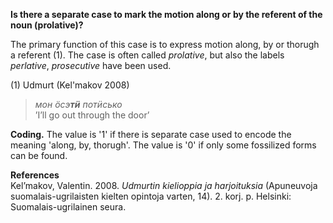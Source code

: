 **Is there a separate case to mark the motion along or by the referent of the noun (prolative)?**

The primary function of this case is to express motion along, by or thorugh a referent (1). The case is often called *prolative*, but also the labels *perlative*, *prosecutive* have been used.

(1) Udmurt (Kel'makov 2008)<br/>
>*мон ӧсэ**тӥ** потӥсько* <br/>
>’I’ll go out through the door’

**Coding.** The value is '1' if there is separate case used to encode the meaning 'along, by, thorugh'. The value is '0' if only some fossilized forms can be found.

**References**<br/>
Kel’makov, Valentin. 2008. *Udmurtin kielioppia ja harjoituksia* (Apuneuvoja suomalais-ugrilaisten kielten opintoja varten, 14). 2. korj. p. Helsinki: Suomalais-ugrilainen seura.
